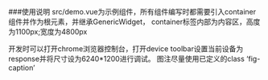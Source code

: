 ###使用说明
src/demo.vue为示例组件，所有组件编写时都需要引入container组件并作为根元素，并继承GenericWidget，
container标签内部为内容区，高度为1100px;宽度为4800px

开发时可以打开chrome浏览器控制台，打开device toolbar设置当前设备为response并将尺寸设为6240*1200进行调试。
图注尽量使用已定义的class ‘fig-caption’